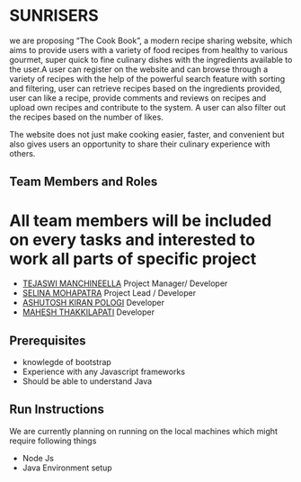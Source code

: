 # SUNRISERS

we are proposing “The Cook Book”, a modern recipe sharing website, which aims to provide users with a variety of food recipes from healthy to various gourmet, super quick to fine culinary dishes with the ingredients available to the user.A user can register on the website and can browse through a variety of recipes with the help of the powerful search feature with sorting and filtering, user can retrieve recipes based on the ingredients provided, user can like a recipe, provide comments and reviews on recipes and upload own recipes and contribute to the system. A user can also filter out the recipes based on the number of likes. 

The website does not just make cooking easier, faster, and convenient but also gives users an opportunity to share their culinary experience with others.


## Team Members and Roles

# All team members will be included on every tasks and interested to work all parts of specific project

* [TEJASWI MANCHINEELLA](https://github.com/manchint/CIS641-HW2-manchineella) Project Manager/ Developer
* [SELINA MOHAPATRA](https://github.com/SelinaMohapatra/CIS641-HW2-Mohapatra) Project Lead / Developer
* [ASHUTOSH KIRAN POLOGI](https://github.com/ashutoast7/CIS641-HW2-pologia) Developer
* [MAHESH THAKKILAPATI](https://github.com/thakkilm/CIS641-HW2-THAKKILAPATI)  Developer

## Prerequisites

* knowlegde of bootstrap
* Experience with any Javascript frameworks
* Should be able to understand Java

## Run Instructions

We are currently planning on running on the local machines which might require following things

* Node Js
* Java Environment setup
